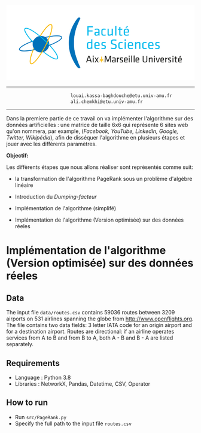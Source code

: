 ![Drag Racing](./src/aix.png)


                           
                            
                            
                            
                            
                            
                            
                            
                            
----------
                            louai.kassa-baghdouche@etu.univ-amu.fr
                            ali.chemkhi@etu.univ-amu.fr
----------


Dans la premiere partie de ce travail on va implémenter l'algorithme sur des données artificielles : une matrice de taille 6x6 qui représente 6 sites web qu'on nommera, par example, (*Facebook, YouTube, LinkedIn, Google, Twitter, Wikipédia*), afin de disséquer l'algorithme en plusieurs étapes et jouer avec les diffèrents paramètres. 

**Objectif:**

Les diffèrents étapes que nous allons réaliser sont représentés comme suit: 

* la transformation de l'algorithme PageRank sous un problème d'algèbre linéaire 
 
* Introduction du *Dumping-facteur*

* Implémentation de l'algorithme (simplifé) 

* Implémentation de l'algorithme (Version optimisée) sur des données réeles



# Implémentation de l'algorithme (Version optimisée) sur des données réeles

## Data ##
The input file `data/routes.csv` contains 59036 routes between 3209 airports on 531 airlines spanning the globe from http://www.openflights.org. The file contains two data fields: 3 letter IATA code for an origin airport and for a destination airport. Routes are directional: if an airline operates services from A to B and from B to A, both A - B and B - A are listed separately.

## Requirements ##
* Language : Python 3.8
* Libraries : NetworkX, Pandas, Datetime, CSV, Operator
    
## How to run ##
* Run `src/PageRank.py`
* Specify the full path to the input file `routes.csv`

